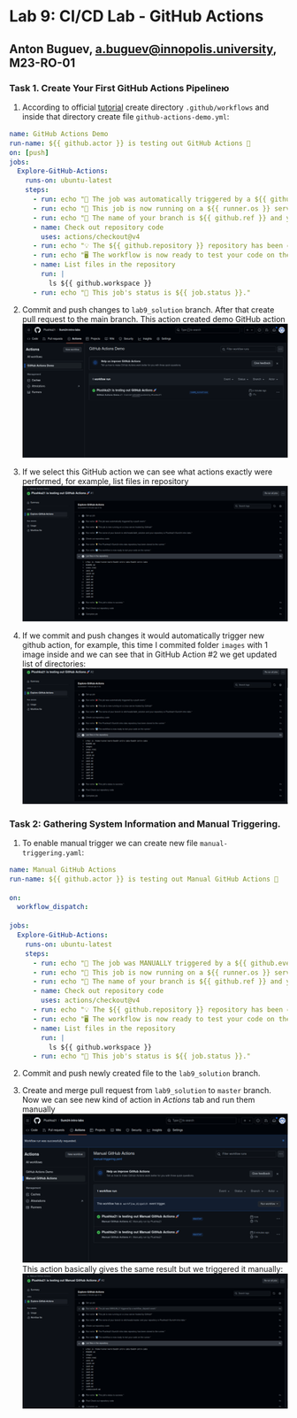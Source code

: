 # Lab 9: CI/CD Lab - GitHub Actions
## Anton Buguev, a.buguev@innopolis.university, M23-RO-01

### Task 1. Create Your First GitHub Actions Pipelineю

1. According to official [tutorial](https://docs.github.com/en/actions/quickstart) create directory `.github/workflows` and inside that directory create file `github-actions-demo.yml`:
```yaml
name: GitHub Actions Demo
run-name: ${{ github.actor }} is testing out GitHub Actions 🚀
on: [push]
jobs:
  Explore-GitHub-Actions:
    runs-on: ubuntu-latest
    steps:
      - run: echo "🎉 The job was automatically triggered by a ${{ github.event_name }} event."
      - run: echo "🐧 This job is now running on a ${{ runner.os }} server hosted by GitHub!"
      - run: echo "🔎 The name of your branch is ${{ github.ref }} and your repository is ${{ github.repository }}."
      - name: Check out repository code
        uses: actions/checkout@v4
      - run: echo "💡 The ${{ github.repository }} repository has been cloned to the runner."
      - run: echo "🖥️ The workflow is now ready to test your code on the runner."
      - name: List files in the repository
        run: |
          ls ${{ github.workspace }}
      - run: echo "🍏 This job's status is ${{ job.status }}."
```

2. Commit and push changes to `lab9_solution` branch. After that create pull request to the main branch. This action created demo GitHub action
![](images/actions_demo.png)

3. If we select this GitHub action we can see what actions exactly were performed, for example, list files in repository
![](images/action1.png)

4. If we commit and push changes it would automatically trigger new github action, for example, this time I commited folder `images` with 1 image inside and we can see that in GitHub Action #2 we get updated list of directories:
![](images/action2.png)

### Task 2: Gathering System Information and Manual Triggering.

1. To enable manual trigger we can create new file `manual-triggering.yaml`:
```yaml
name: Manual GitHub Actions
run-name: ${{ github.actor }} is testing out Manual GitHub Actions 🚀

on:
  workflow_dispatch:

jobs:
  Explore-GitHub-Actions:
    runs-on: ubuntu-latest
    steps:
      - run: echo "🎉 The job was MANUALLY triggered by a ${{ github.event_name }} event."
      - run: echo "🐧 This job is now running on a ${{ runner.os }} server hosted by GitHub!"
      - run: echo "🔎 The name of your branch is ${{ github.ref }} and your repository is ${{ github.repository }}."
      - name: Check out repository code
        uses: actions/checkout@v4
      - run: echo "💡 The ${{ github.repository }} repository has been cloned to the runner."
      - run: echo "🖥️ The workflow is now ready to test your code on the runner."
      - name: List files in the repository
        run: |
          ls ${{ github.workspace }}
      - run: echo "🍏 This job's status is ${{ job.status }}."
```

2. Commit and push newly created file to the `lab9_solution` branch.

3. Create and merge pull request from `lab9_solution` to `master` branch. Now we can see new kind of action in *Actions* tab and run them manually
![](images/manual_action1.png)
This action basically gives the same result but we triggered it manually:
![](images/manual_action2.png)